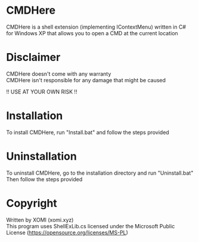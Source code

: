 # CMDHere
CMDHere is a shell extension (implementing IContextMenu) written in C# for Windows XP that allows you to open a CMD at the current location


# Disclaimer
CMDHere doesn't come with any warranty<br/>
CMDHere isn't responsible for any damage that might be caused

!! USE AT YOUR OWN RISK !!


# Installation
To install CMDHere, run "Install.bat" and follow the steps provided


# Uninstallation
To uninstall CMDHere, go to the installation directory and run "Uninstall.bat"<br/>
Then follow the steps provided


# Copyright
Written by XOMI (xomi.xyz)<br/>
This program uses ShellExLib.cs licensed under the Microsoft Public License (https://opensource.org/licenses/MS-PL)
